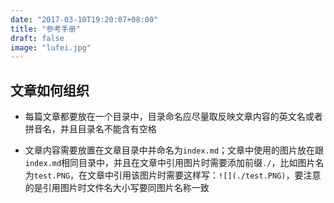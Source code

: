 ```yaml
---
date: "2017-03-10T19:20:07+08:00"
title: "参考手册"
draft: false
image: "lufei.jpg"
---
```


## 文章如何组织

* 每篇文章都要放在一个目录中，目录命名应尽量取反映文章内容的英文名或者拼音名，并且目录名不能含有空格

* 文章内容需要放置在文章目录中并命名为`index.md`；文章中使用的图片放在跟`index.md`相同目录中，并且在文章中引用图片时需要添加前缀`./`，比如图片名为`test.PNG`，在文章中引用该图片时需要这样写：`![](./test.PNG)`，要注意的是引用图片时文件名大小写要同图片名称一致
